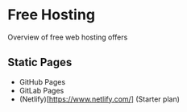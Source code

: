 # Free Hosting
Overview of free web hosting offers

## Static Pages
- GitHub Pages
- GitLab Pages
- (Netlify)[https://www.netlify.com/] (Starter plan)
